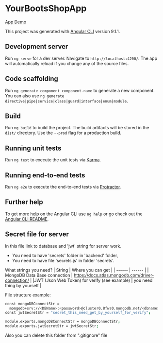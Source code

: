 # YourBootsShopApp

[App Demo](https://yourboots.netlify.app)

This project was generated with [Angular CLI](https://github.com/angular/angular-cli) version 9.1.1.

## Development server

Run `ng serve` for a dev server. Navigate to `http://localhost:4200/`. The app will automatically reload if you change any of the source files.

## Code scaffolding

Run `ng generate component component-name` to generate a new component. You can also use `ng generate directive|pipe|service|class|guard|interface|enum|module`.

## Build

Run `ng build` to build the project. The build artifacts will be stored in the `dist/` directory. Use the `--prod` flag for a production build.

## Running unit tests

Run `ng test` to execute the unit tests via [Karma](https://karma-runner.github.io).

## Running end-to-end tests

Run `ng e2e` to execute the end-to-end tests via [Protractor](http://www.protractortest.org/).

## Further help

To get more help on the Angular CLI use `ng help` or go check out the [Angular CLI README](https://github.com/angular/angular-cli/blob/master/README.md).

## Secret file for server

In this file link to database and 'jwt' string for server work.

- You need to have 'secrets' folder in 'backend' folder,
- You need to have file 'secrets.js' in folder 'secrets'.

What strings you need?
| String | Where you can get |
| ------ | ------ |
| MongoDB Data Base connection | https://docs.atlas.mongodb.com/driver-connection/ |
|JWT (Json Web Token) for verify (see example) | you need thing by yourself |

File structure example:

```sh
const mongoDBConnectStr =
  mongodb+srv://<DBName>:<password>@cluster0.8fws0.mongodb.net/<dbname>?retryWrites=true&w=majority;
const jwtSecretStr = "secret_this_need_get_by_yourself_for_verify";

module.exports.mongoDBConnectStr = mongoDBConnectStr;
module.exports.jwtSecretStr = jwtSecretStr;
```

Also you can delete this folder from ".gitignore" file
